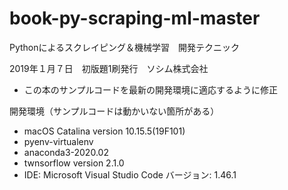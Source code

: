 # book-py-scraping-ml-master
Pythonによるスクレイピング＆機械学習　開発テクニック　

2019年１月７日　初版題1刷発行　ソシム株式会社　
- この本のサンプルコードを最新の開発環境に適応するように修正

開発環境（サンプルコードは動かいない箇所がある）
 - macOS Catalina version 10.15.5(19F101)
 - pyenv-virtualenv
 - anaconda3-2020.02
 - twnsorflow version 2.1.0
 - IDE: Microsoft Visual Studio Code バージョン: 1.46.1
